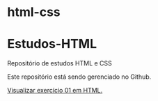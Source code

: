 # html-css
# Estudos-HTML

Repositório de estudos HTML e CSS

Este repositório está sendo gerenciado no Github.

<a href="https://miguelsantosdev.github.io/Estudos-HTML/Exercicios CeV/ex001/indexCeV.html">Visualizar exercício 01 em HTML.</a>

